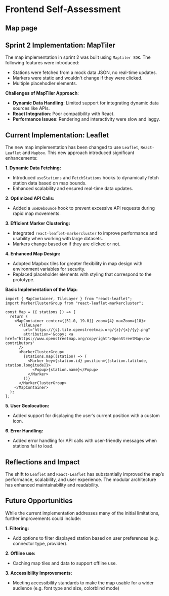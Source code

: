 # Frontend Self-Assessment

## Map page

## Sprint 2 Implementation: MapTiler

The map implementation in sprint 2 was built using `Maptiler SDK`. The following features were introduced:
- Stations were fetched from a mock data JSON, no real-time updates.
- Markers were static and wouldn't change if they were clicked.
- Multiple placehodler elements.

**Challenges of MapTiler Approach**:
- **Dynamic Data Handling**: Limited support for integrating dynamic data sources like APIs.
- **React Integration**: Poor compatibility with React.
- **Performance Issues**: Rendering and interactivity were slow and laggy.

## Current Implementation: Leaflet

The new map implementation has been changed to use `Leaflet`, `React-Leaflet` and `Mapbox`. This new approach introduced significant enhancements:

**1. Dynamic Data Fetching:**
- Introduced `useStations` and `FetchStations` hooks to dynamically fetch station data based on map bounds. 
- Enhanced scalability and ensured real-time data updates.

**2. Optimized API Calls:**
- Added a `useDebounce` hook to prevent excessive API requests during rapid map movements.

**3. Efficient Marker Clustering:**
- Integrated `react-leaflet-markercluster` to improve performance and usability when working with large datasets.
- Markers change based on if they are clicked or not.

**4. Enhanced Map Design:**
- Adopted Mapbox tiles for greater flexibility in map design with environment variables for security.
- Replaced placeholder elements with styling that correspond to the prototype.

**Basic Implementation of the Map:**
```
import { MapContainer, TileLayer } from "react-leaflet";
import MarkerClusterGroup from "react-leaflet-markercluster";

const Map = ({ stations }) => {
  return (
    <MapContainer center={[51.0, 19.0]} zoom={4} maxZoom={18}>
      <TileLayer
        url="https://{s}.tile.openstreetmap.org/{z}/{x}/{y}.png"
        attribution='&copy; <a href="https://www.openstreetmap.org/copyright">OpenStreetMap</a> contributors'
      />
      <MarkerClusterGroup>
        {stations.map((station) => (
          <Marker key={station.id} position={[station.latitude, station.longitude]}>
            <Popup>{station.name}</Popup>
          </Marker>
        ))}
      </MarkerClusterGroup>
    </MapContainer>
  );
};
```
**5. User Geolocation:**
- Added support for displaying the user’s current position with a custom icon.

**6. Error Handling:**
- Added error handling for API calls with user-friendly messages when stations fail to load.

## Reflections and Impact

The shift to `Leaflet` and `React-Leaflet` has substantially improved the map’s performance, scalability, and user experience. The modular architecture has enhanced maintainability and readability.

## Future Opportunities

While the current implementation addresses many of the initial limitations, further improvements could include:

**1. Filtering:**
- Add options to filter displayed station based on user preferences (e.g. connector type, provider).

**2. Offline use:**
- Caching map tiles and data to support offline use.

**3. Accessibility Improvements:**
- Meeting accessibility standards to make the map usable for a wider audience (e.g. font type and size, colorblind mode)